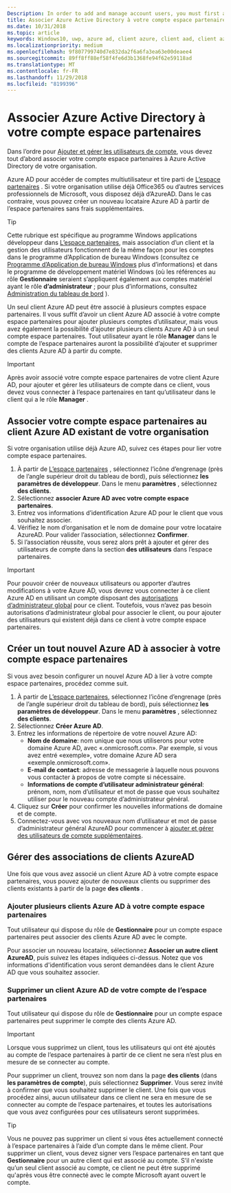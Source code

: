 ```yaml
---
Description: In order to add and manage account users, you must first associate your Partner Center account with your organization's Azure Active Directory.
title: Associer Azure Active Directory à votre compte espace partenaires
ms.date: 10/31/2018
ms.topic: article
keywords: Windows10, uwp, azure ad, client azure, client aad, client azure ad, gestion des clients, clients
ms.localizationpriority: medium
ms.openlocfilehash: 9f807799740d7e832da2f6a6fa3ea63e00deaee4
ms.sourcegitcommit: 89ff8ff88ef58f4fe6d3b1368fe94f62e59118ad
ms.translationtype: MT
ms.contentlocale: fr-FR
ms.lasthandoff: 11/29/2018
ms.locfileid: "8199396"
---
```

# <a name="associate-azure-active-directory-with-your-partner-center-account"></a>Associer Azure Active Directory à votre compte espace partenaires

Dans l’ordre pour [Ajouter et gérer les utilisateurs de compte](add-users-groups-and-azure-ad-applications.md), vous devez tout d’abord associer votre compte espace partenaires à Azure Active Directory de votre organisation. 

Azure AD pour accéder de comptes multiutilisateur et tire parti de [L’espace partenaires](https://partner.microsoft.com/dashboard) . Si votre organisation utilise déjà Office365 ou d’autres services professionnels de Microsoft, vous disposez déjà d’AzureAD. Dans le cas contraire, vous pouvez créer un nouveau locataire Azure AD à partir de l’espace partenaires sans frais supplémentaires.

> [!TIP]
> Cette rubrique est spécifique au programme Windows applications développeur dans [L’espace partenaires](https://partner.microsoft.com/dashboard), mais association d’un client et la gestion des utilisateurs fonctionnent de la même façon pour les comptes dans le programme d’Application de bureau Windows (consultez ce [Programme d’Application de bureau Windows](https://docs.microsoft.com/windows/desktop/appxpkg/windows-desktop-application-program#add-and-manage-account-users) plus d’informations) et dans le programme de développement matériel Windows (où les références au rôle **Gestionnaire** seraient s’appliquent également aux comptes matériel ayant le rôle **d’administrateur** ; pour plus d’informations, consultez [Administration du tableau de bord](https://docs.microsoft.com/windows-hardware/drivers/dashboard/dashboard-administration) ).

Un seul client Azure AD peut être associé à plusieurs comptes espace partenaires. Il vous suffit d’avoir un client Azure AD associé à votre compte espace partenaires pour ajouter plusieurs comptes d’utilisateur, mais vous avez également la possibilité d’ajouter plusieurs clients Azure AD à un seul compte espace partenaires. Tout utilisateur ayant le rôle **Manager** dans le compte de l’espace partenaires auront la possibilité d’ajouter et supprimer des clients Azure AD à partir du compte.

> [!IMPORTANT]
> Après avoir associé votre compte espace partenaires de votre client Azure AD, pour ajouter et gérer les utilisateurs de compte dans ce client, vous devez vous connecter à l’espace partenaires en tant qu’utilisateur dans le client qui a le rôle **Manager** .


## <a name="associate-your-partner-center-account-with-your-organizations-existing-azure-ad-tenant"></a>Associer votre compte espace partenaires au client Azure AD existant de votre organisation

Si votre organisation utilise déjà Azure AD, suivez ces étapes pour lier votre compte espace partenaires.

1.  À partir de [L’espace partenaires](https://partner.microsoft.com/dashboard) , sélectionnez l’icône d’engrenage (près de l’angle supérieur droit du tableau de bord), puis sélectionnez **les paramètres de développeur**. Dans le menu **paramètres** , sélectionnez **des clients**.
2.  Sélectionnez **associer Azure AD avec votre compte espace partenaires**.
3.  Entrez vos informations d’identification Azure AD pour le client que vous souhaitez associer.
4.  Vérifiez le nom d’organisation et le nom de domaine pour votre locataire AzureAD. Pour valider l’association, sélectionnez **Confirmer**.
5.  Si l’association réussite, vous serez alors prêt à ajouter et gérer des utilisateurs de compte dans la section **des utilisateurs** dans l’espace partenaires.

> [!IMPORTANT]
> Pour pouvoir créer de nouveaux utilisateurs ou apporter d’autres modifications à votre Azure AD, vous devrez vous connecter à ce client Azure AD en utilisant un compte disposant des [autorisations d’administrateur global](https://docs.microsoft.com/azure/active-directory/users-groups-roles/directory-assign-admin-roles) pour ce client. Toutefois, vous n’avez pas besoin autorisations d’administrateur global pour associer le client, ou pour ajouter des utilisateurs qui existent déjà dans ce client à votre compte espace partenaires.


## <a name="create-a-brand-new-azure-ad-to-associate-with-your-partner-center-account"></a>Créer un tout nouvel Azure AD à associer à votre compte espace partenaires

Si vous avez besoin configurer un nouvel Azure AD à lier à votre compte espace partenaires, procédez comme suit.

1.  À partir de [L’espace partenaires](https://partner.microsoft.com/dashboard), sélectionnez l’icône d’engrenage (près de l’angle supérieur droit du tableau de bord), puis sélectionnez **les paramètres de développeur**. Dans le menu **paramètres** , sélectionnez **des clients**.
2.  Sélectionnez **Créer Azure AD**.
3.  Entrez les informations de répertoire de votre nouvel Azure AD:
    - **Nom de domaine**: nom unique que nous utiliserons pour votre domaine Azure AD, avec «.onmicrosoft.com». Par exemple, si vous avez entré «exemple», votre domaine Azure AD sera «exemple.onmicrosoft.com».
    - **E-mail de contact**: adresse de messagerie à laquelle nous pouvons vous contacter à propos de votre compte si nécessaire.
    - **Informations de compte d’utilisateur administrateur général**: prénom, nom, nom d’utilisateur et mot de passe que vous souhaitez utiliser pour le nouveau compte d’administrateur général.
4.  Cliquez sur **Créer** pour confirmer les nouvelles informations de domaine et de compte.
5.  Connectez-vous avec vos nouveaux nom d’utilisateur et mot de passe d’administrateur général AzureAD pour commencer à [ajouter et gérer des utilisateurs de compte supplémentaires](add-users-groups-and-azure-ad-applications.md).


## <a name="manage-azure-ad-tenant-associations"></a>Gérer des associations de clients AzureAD

Une fois que vous avez associé un client Azure AD à votre compte espace partenaires, vous pouvez ajouter de nouveaux clients ou supprimer des clients existants à partir de la page **des clients** .


### <a name="add-multiple-azure-ad-tenants-to-your-partner-center-account"></a>Ajouter plusieurs clients Azure AD à votre compte espace partenaires

Tout utilisateur qui dispose du rôle de **Gestionnaire** pour un compte espace partenaires peut associer des clients Azure AD avec le compte.

Pour associer un nouveau locataire, sélectionnez **Associer un autre client AzureAD**, puis suivez les étapes indiquées ci-dessus. Notez que vos informations d'identification vous seront demandées dans le client Azure AD que vous souhaitez associer.


### <a name="remove-an-azure-ad-tenant-from-your-partner-center-account"></a>Supprimer un client Azure AD de votre compte de l’espace partenaires

Tout utilisateur qui dispose du rôle de **Gestionnaire** pour un compte espace partenaires peut supprimer le compte des clients Azure AD.

> [!IMPORTANT]
> Lorsque vous supprimez un client, tous les utilisateurs qui ont été ajoutés au compte de l’espace partenaires à partir de ce client ne sera n’est plus en mesure de se connecter au compte. 

Pour supprimer un client, trouvez son nom dans la page **des clients** (dans **les paramètres de compte**), puis sélectionnez **Supprimer**. Vous serez invité à confirmer que vous souhaitez supprimer le client. Une fois que vous procédez ainsi, aucun utilisateur dans ce client ne sera en mesure de se connecter au compte de l’espace partenaires, et toutes les autorisations que vous avez configurées pour ces utilisateurs seront supprimées.

> [!TIP]
> Vous ne pouvez pas supprimer un client si vous êtes actuellement connecté à l’espace partenaires à l’aide d’un compte dans le même client. Pour supprimer un client, vous devez signer vers l’espace partenaires en tant que **Gestionnaire** pour un autre client qui est associé au compte. S’il n'existe qu’un seul client associé au compte, ce client ne peut être supprimé qu'après vous être connecté avec le compte Microsoft ayant ouvert le compte.


